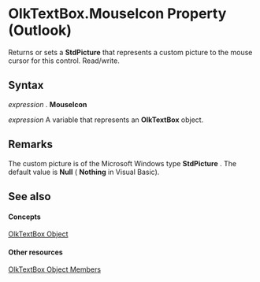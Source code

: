 
# OlkTextBox.MouseIcon Property (Outlook)

Returns or sets a  **StdPicture** that represents a custom picture to the mouse cursor for this control. Read/write.


## Syntax

 _expression_ . **MouseIcon**

 _expression_ A variable that represents an **OlkTextBox** object.


## Remarks

The custom picture is of the Microsoft Windows type  **StdPicture** . The default value is **Null** ( **Nothing** in Visual Basic).


## See also


#### Concepts


[OlkTextBox Object](8c9438bf-e20a-2f70-90ac-097cf09594ca.md)
#### Other resources


[OlkTextBox Object Members](f4a5f9ea-15f7-164e-d7ca-77a0842105c8.md)
